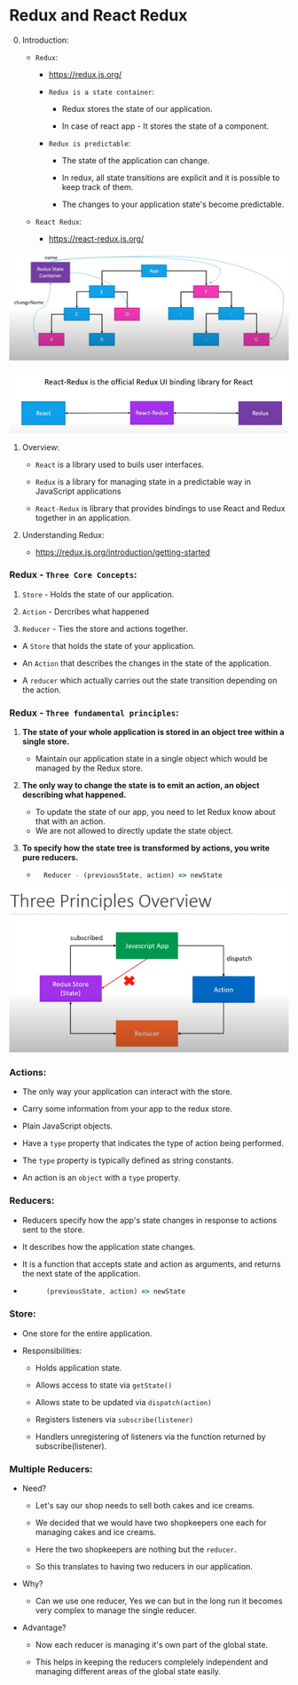 # Redux and React Redux

0. Introduction:

    - ```Redux```:

        - https://redux.js.org/
    
        - ```Redux is a state container```:

            - Redux stores the state of our application.

            - In case of react app - It stores the state of a component.
        
        - ```Redux is predictable```:

            - The state of the application can change.

            - In redux, all state transitions are explicit and it is possible to keep track of them.

            - The changes to your application state's become predictable.

    - ```React Redux```:

        - https://react-redux.js.org/

![](ReactRedux.PNG)

![](React-Redux.PNG)

1. Overview:

    - ```React``` is a library used to buils user interfaces.

    - ```Redux``` is a library for managing state in a predictable way in JavaScript applications

    - ```React-Redux``` is library that provides bindings to use React and Redux together in an application.

2. Understanding Redux:

    - https://redux.js.org/introduction/getting-started

### Redux - ```Three Core Concepts```:

1. ```Store``` - Holds the state of our application.

2. ```Action``` - Dercribes what happened

3. ```Reducer``` - Ties the store and actions together.

- A ```Store``` that holds the state of your application.

- An ```Action``` that describes the changes in the state of the application.

- A ```reducer``` which actually carries out the state transition depending on the action.

### Redux - ```Three fundamental principles```:

1. **The state of your whole application is stored in an object tree within a single store.** 
    - Maintain our application state in a single object which would be managed by the Redux store.

2. **The only way to change the state is to emit an action, an object describing what happened.**
    - To update the state of our app, you need to let Redux know about that with an action.
    - We are not allowed to directly update the state object.

3. **To specify how the state tree is transformed by actions, you write pure reducers.**
    - ```javaScript
        Reducer - (previousState, action) => newState
      ```
![](ReduxThreePrinciples.PNG)

### Actions:

- The only way your application can interact with the store.

- Carry some information from your app to the redux store.

- Plain JavaScript objects.

- Have a ```type``` property that indicates the type of action being performed.

- The ```type``` property is typically defined as string constants.

- An action is an ```object``` with a ```type``` property.

### Reducers:

- Reducers specify how the app's state changes in response to actions sent to the store.

- It describes how the application state changes.

- It is a function that accepts state and action as arguments, and returns the next state of the application.

- ```javaScript
        (previousState, action) => newState
  ```

### Store:

- One store for the entire application.

- Responsibilities:

    - Holds application state.

    - Allows access to state via ```getState()```

    - Allows state to be updated via ```dispatch(action)```

    - Registers listeners via ```subscribe(listener)```

    - Handlers unregistering of listeners via the function returned by subscribe(listener).

### Multiple Reducers:

- Need?

    - Let's say our shop needs to sell both cakes and ice creams.

    - We decided that we would have two shopkeepers one each for managing cakes and ice creams.

    - Here the two shopkeepers are nothing but the ```reducer```.
    
    - So this translates to having two reducers in our application.

- Why?

    - Can we use one reducer, Yes we can but in the long run it becomes very complex to manage the single reducer.

- Advantage?

    - Now each reducer is managing it's own part of the global state.

    - This helps in keeping the reducers complelely independent and managing different areas of the global state easily.